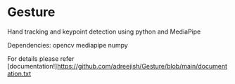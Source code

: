 # Gesture
Hand tracking and keypoint detection using python and MediaPipe

Dependencies:
opencv
mediapipe
numpy 

For details please refer [documentation!]https://github.com/adreejish/Gesture/blob/main/documentation.txt


       
